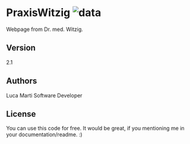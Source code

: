 # PraxisWitzig ![data](https://img.shields.io/badge/Status-development-orange.svg)

Webpage from Dr. med. Witzig. 

## Version
2.1

## Authors
Luca Marti
Software Developer

## License 
You can use this code for free. It would be great, if you mentioning me in your documentation/readme. :)
